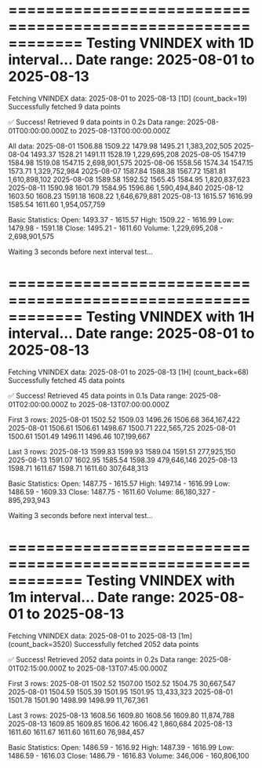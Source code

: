 
============================================================
Testing VNINDEX with 1D interval...
Date range: 2025-08-01 to 2025-08-13
============================================================
Fetching VNINDEX data: 2025-08-01 to 2025-08-13 [1D] (count_back=19)
Successfully fetched 9 data points

✅ Success! Retrieved 9 data points in 0.2s
Data range: 2025-08-01T00:00:00.000Z to 2025-08-13T00:00:00.000Z

All data:
2025-08-01 1506.88 1509.22 1479.98 1495.21 1,383,202,505
2025-08-04 1493.37 1528.21 1491.11 1528.19 1,229,695,208
2025-08-05 1547.19 1584.98 1519.08 1547.15 2,698,901,575
2025-08-06 1558.56 1574.34 1547.15 1573.71 1,329,752,984
2025-08-07 1587.84 1588.38 1567.72 1581.81 1,610,898,102
2025-08-08 1589.58 1592.52 1565.45 1584.95 1,820,837,623
2025-08-11 1590.98 1601.79 1584.95 1596.86 1,590,494,840
2025-08-12 1603.50 1608.23 1591.18 1608.22 1,646,679,881
2025-08-13 1615.57 1616.99 1585.54 1611.60 1,954,057,759

Basic Statistics:
Open: 1493.37 - 1615.57
High: 1509.22 - 1616.99
Low: 1479.98 - 1591.18
Close: 1495.21 - 1611.60
Volume: 1,229,695,208 - 2,698,901,575

Waiting 3 seconds before next interval test...

============================================================
Testing VNINDEX with 1H interval...
Date range: 2025-08-01 to 2025-08-13
============================================================
Fetching VNINDEX data: 2025-08-01 to 2025-08-13 [1H] (count_back=68)
Successfully fetched 45 data points

✅ Success! Retrieved 45 data points in 0.1s
Data range: 2025-08-01T02:00:00.000Z to 2025-08-13T07:00:00.000Z

First 3 rows:
2025-08-01 1502.52 1509.03 1496.26 1506.68 364,167,422
2025-08-01 1506.61 1506.61 1498.67 1500.71 222,565,725
2025-08-01 1500.61 1501.49 1496.11 1496.46 107,199,667

Last 3 rows:
2025-08-13 1599.83 1599.93 1589.04 1591.51 277,925,150
2025-08-13 1591.07 1602.95 1585.54 1598.39 479,646,146
2025-08-13 1598.71 1611.67 1598.71 1611.60 307,648,313

Basic Statistics:
Open: 1487.75 - 1615.57
High: 1497.14 - 1616.99
Low: 1486.59 - 1609.33
Close: 1487.75 - 1611.60
Volume: 86,180,327 - 895,293,943

Waiting 3 seconds before next interval test...

============================================================
Testing VNINDEX with 1m interval...
Date range: 2025-08-01 to 2025-08-13
============================================================
Fetching VNINDEX data: 2025-08-01 to 2025-08-13 [1m] (count_back=3520)
Successfully fetched 2052 data points

✅ Success! Retrieved 2052 data points in 0.2s
Data range: 2025-08-01T02:15:00.000Z to 2025-08-13T07:45:00.000Z

First 3 rows:
2025-08-01 1502.52 1507.00 1502.52 1504.75 30,667,547
2025-08-01 1504.59 1505.39 1501.95 1501.95 13,433,323
2025-08-01 1501.78 1501.90 1498.99 1498.99 11,767,361

Last 3 rows:
2025-08-13 1608.56 1609.80 1608.56 1609.80 11,874,788
2025-08-13 1609.85 1609.85 1606.42 1606.42 1,860,684
2025-08-13 1611.60 1611.67 1611.60 1611.60 76,984,457

Basic Statistics:
Open: 1486.59 - 1616.92
High: 1487.39 - 1616.99
Low: 1486.59 - 1616.03
Close: 1486.79 - 1616.83
Volume: 346,006 - 160,806,100
